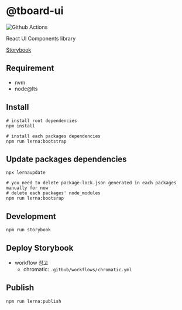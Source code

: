 # @tboard-ui

![Github Actions](https://github.com/tpay-tboard/tboard-ui/workflows/chromatic/badge.svg)

React UI Components library

[Storybook](https://master--5f22922f5d292e0022d686b2.chromatic.com)

## Requirement

- nvm
- node@lts

## Install

```shellscript
# install root dependencies
npm install

# install each packages dependencies
npm run lerna:bootstrap
```

## Update packages dependencies

```shellscript
npx lernaupdate

# you need to delete package-lock.json generated in each packages manually for now
# delete each packages' node_modules
npm run lerna:bootsrap
```

## Development

```shellscript
npm run storybook
```

## Deploy Storybook

- workflow 참고
  - chromatic: `.github/workflows/chromatic.yml`

## Publish

```shellscript
npm run lerna:publish
```
